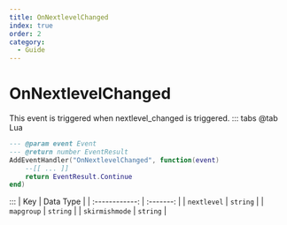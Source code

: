 ```yaml
---
title: OnNextlevelChanged
index: true
order: 2
category:
  - Guide
---
```


# OnNextlevelChanged
This event is triggered when nextlevel_changed is triggered.
::: tabs
@tab Lua
```lua
--- @param event Event
--- @return number EventResult
AddEventHandler("OnNextlevelChanged", function(event)
    --[[ ... ]]
    return EventResult.Continue
end)
```

:::
|       Key      | Data Type |
| :------------: | :-------: |
|   `nextlevel`  |  `string` |
|   `mapgroup`   |  `string` |
| `skirmishmode` |  `string` |